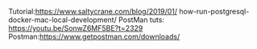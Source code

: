Tutorial:https://www.saltycrane.com/blog/2019/01/
how-run-postgresql-docker-mac-local-development/
PostMan tuts: https://youtu.be/SonwZ6MF5BE?t=2329
Postman:https://www.getpostman.com/downloads/